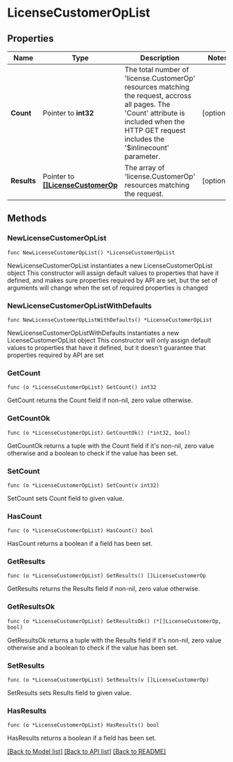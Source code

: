 # LicenseCustomerOpList

## Properties

Name | Type | Description | Notes
------------ | ------------- | ------------- | -------------
**Count** | Pointer to **int32** | The total number of &#39;license.CustomerOp&#39; resources matching the request, accross all pages. The &#39;Count&#39; attribute is included when the HTTP GET request includes the &#39;$inlinecount&#39; parameter. | [optional] 
**Results** | Pointer to [**[]LicenseCustomerOp**](license.CustomerOp.md) | The array of &#39;license.CustomerOp&#39; resources matching the request. | [optional] 

## Methods

### NewLicenseCustomerOpList

`func NewLicenseCustomerOpList() *LicenseCustomerOpList`

NewLicenseCustomerOpList instantiates a new LicenseCustomerOpList object
This constructor will assign default values to properties that have it defined,
and makes sure properties required by API are set, but the set of arguments
will change when the set of required properties is changed

### NewLicenseCustomerOpListWithDefaults

`func NewLicenseCustomerOpListWithDefaults() *LicenseCustomerOpList`

NewLicenseCustomerOpListWithDefaults instantiates a new LicenseCustomerOpList object
This constructor will only assign default values to properties that have it defined,
but it doesn't guarantee that properties required by API are set

### GetCount

`func (o *LicenseCustomerOpList) GetCount() int32`

GetCount returns the Count field if non-nil, zero value otherwise.

### GetCountOk

`func (o *LicenseCustomerOpList) GetCountOk() (*int32, bool)`

GetCountOk returns a tuple with the Count field if it's non-nil, zero value otherwise
and a boolean to check if the value has been set.

### SetCount

`func (o *LicenseCustomerOpList) SetCount(v int32)`

SetCount sets Count field to given value.

### HasCount

`func (o *LicenseCustomerOpList) HasCount() bool`

HasCount returns a boolean if a field has been set.

### GetResults

`func (o *LicenseCustomerOpList) GetResults() []LicenseCustomerOp`

GetResults returns the Results field if non-nil, zero value otherwise.

### GetResultsOk

`func (o *LicenseCustomerOpList) GetResultsOk() (*[]LicenseCustomerOp, bool)`

GetResultsOk returns a tuple with the Results field if it's non-nil, zero value otherwise
and a boolean to check if the value has been set.

### SetResults

`func (o *LicenseCustomerOpList) SetResults(v []LicenseCustomerOp)`

SetResults sets Results field to given value.

### HasResults

`func (o *LicenseCustomerOpList) HasResults() bool`

HasResults returns a boolean if a field has been set.


[[Back to Model list]](../README.md#documentation-for-models) [[Back to API list]](../README.md#documentation-for-api-endpoints) [[Back to README]](../README.md)


